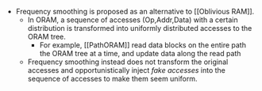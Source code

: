 - Frequency smoothing is proposed as an alternative to [[Oblivious RAM]].
	- In ORAM, a sequence of accesses (Op,Addr,Data) with a certain distribution is transformed into uniformly distributed accesses to the ORAM tree.
		- For example, [[PathORAM]] read data blocks on the entire path the ORAM tree at a time, and update data along the read path 
	- Frequency smoothing instead does not transform the original accesses and opportunistically inject *fake accesses* into the sequence of accesses to make them seem uniform. 